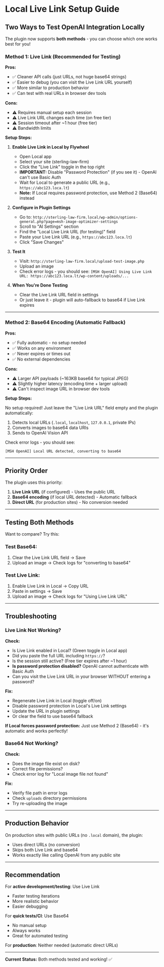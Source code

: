 # Local Live Link Setup Guide

## Two Ways to Test OpenAI Integration Locally

The plugin now supports **both methods** - you can choose which one works best for you!

### Method 1: Live Link (Recommended for Testing)

**Pros:**
- ✅ Cleaner API calls (just URLs, not huge base64 strings)
- ✅ Easier to debug (you can visit the Live Link URL yourself)
- ✅ More similar to production behavior
- ✅ Can test with real URLs in browser dev tools

**Cons:**
- ⚠️ Requires manual setup each session
- ⚠️ Live Link URL changes each time (on free tier)
- ⚠️ Session timeout after ~1 hour (free tier)
- ⚠️ Bandwidth limits

**Setup Steps:**

1. **Enable Live Link in Local by Flywheel**
   - Open Local app
   - Select your site (sterling-law-firm)
   - Click the "Live Link" toggle in the top right
   - **IMPORTANT:** Disable "Password Protection" (if you see it) - OpenAI can't use Basic Auth
   - Wait for Local to generate a public URL (e.g., `https://abc123.loca.lt`)
   - **Note:** If Local requires password protection, use Method 2 (Base64) instead

2. **Configure in Plugin Settings**
   - Go to: `http://sterling-law-firm.local/wp-admin/options-general.php?page=msh-image-optimizer-settings`
   - Scroll to "AI Settings" section
   - Find the "Local Live Link URL (for testing)" field
   - Paste your Live Link URL (e.g., `https://abc123.loca.lt`)
   - Click "Save Changes"

3. **Test It**
   - Visit: `http://sterling-law-firm.local/upload-test-image.php`
   - Upload an image
   - Check error logs - you should see: `[MSH OpenAI] Using Live Link URL: https://abc123.loca.lt/wp-content/uploads/...`

4. **When You're Done Testing**
   - Clear the Live Link URL field in settings
   - Or just leave it - plugin will auto-fallback to base64 if Live Link expires

---

### Method 2: Base64 Encoding (Automatic Fallback)

**Pros:**
- ✅ Fully automatic - no setup needed
- ✅ Works on any environment
- ✅ Never expires or times out
- ✅ No external dependencies

**Cons:**
- ⚠️ Larger API payloads (~163KB base64 for typical JPEG)
- ⚠️ Slightly higher latency (encoding time + larger upload)
- ⚠️ Can't inspect image URL in browser dev tools

**Setup Steps:**

No setup required! Just leave the "Live Link URL" field empty and the plugin automatically:

1. Detects local URLs (`.local`, `localhost`, `127.0.0.1`, private IPs)
2. Converts images to base64 data URIs
3. Sends to OpenAI Vision API

Check error logs - you should see:
```
[MSH OpenAI] Local URL detected, converting to base64
```

---

## Priority Order

The plugin uses this priority:

1. **Live Link URL** (if configured) - Uses the public URL
2. **Base64 encoding** (if local URL detected) - Automatic fallback
3. **Direct URL** (for production sites) - No conversion needed

---

## Testing Both Methods

Want to compare? Try this:

### Test Base64:
1. Clear the Live Link URL field → Save
2. Upload an image → Check logs for "converting to base64"

### Test Live Link:
1. Enable Live Link in Local → Copy URL
2. Paste in settings → Save
3. Upload an image → Check logs for "Using Live Link URL"

---

## Troubleshooting

### Live Link Not Working?

**Check:**
- Is Live Link enabled in Local? (Green toggle in Local app)
- Did you paste the full URL including `https://`?
- Is the session still active? (Free tier expires after ~1 hour)
- **Is password protection disabled?** OpenAI cannot authenticate with Basic Auth
- Can you visit the Live Link URL in your browser WITHOUT entering a password?

**Fix:**
- Regenerate Live Link in Local (toggle off/on)
- Disable password protection in Local's Live Link settings
- Update the URL in plugin settings
- Or clear the field to use base64 fallback

**If Local forces password protection:**
Just use Method 2 (Base64) - it's automatic and works perfectly!

### Base64 Not Working?

**Check:**
- Does the image file exist on disk?
- Correct file permissions?
- Check error log for "Local image file not found"

**Fix:**
- Verify file path in error logs
- Check `uploads` directory permissions
- Try re-uploading the image

---

## Production Behavior

On production sites with public URLs (no `.local` domain), the plugin:
- Uses direct URLs (no conversion)
- Skips both Live Link and base64
- Works exactly like calling OpenAI from any public site

---

## Recommendation

For **active development/testing**: Use Live Link
- Faster testing iterations
- More realistic behavior
- Easier debugging

For **quick tests/CI**: Use Base64
- No manual setup
- Always works
- Great for automated testing

For **production**: Neither needed (automatic direct URLs)

---

**Current Status:** Both methods tested and working! ✅
